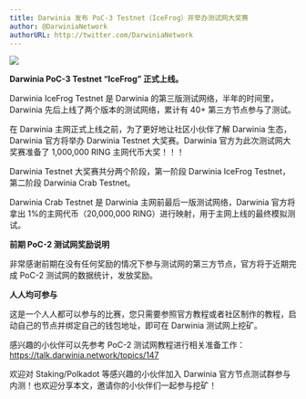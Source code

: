 ```yaml
---
title: Darwinia 发布 PoC-3 Testnet（IceFrog）并举办测试网大奖赛
author: @DarwiniaNetwork
authorURL: http://twitter.com/DarwiniaNetwork
---
```


![](assets/doc14-1.png)

**Darwinia PoC-3 Testnet “IceFrog” 正式上线。**

<!--truncate-->

Darwinia IceFrog Testnet 是 Darwinia 的第三版测试网络，半年的时间里，Darwinia 先后上线了两个版本的测试网络，累计有 40+ 第三方节点参与了测试。


在 Darwinia 主网正式上线之前，为了更好地让社区小伙伴了解 Darwinia 生态，Darwinia 官方将举办 Darwinia Testnet 大奖赛。Darwinia 官方为此次测试网大奖赛准备了 1,000,000 RING 主网代币大奖！！！


Darwinia Testnet 大奖赛共分两个阶段，第一阶段 Darwinia IceFrog Testnet，第二阶段 Darwinia Crab Testnet。

Darwinia Crab Testnet 是 Darwinia 主网前最后一版测试网络，Darwinia 官方将拿出 1%的主网代币（20,000,000 RING）进行映射，用于主网上线的最终模拟测试。

**前期 PoC-2 测试网奖励说明**


非常感谢前期在没有任何奖励的情况下参与测试网的第三方节点，官方将于近期完成 PoC-2 测试网的数据统计，发放奖励。

**人人均可参与**


这是一个人人都可以参与的比赛，您只需要参照官方教程或者社区制作的教程，启动自己的节点并绑定自己的钱包地址，即可在 Darwinia 测试网上挖矿。

感兴趣的小伙伴可以先参考 PoC-2 测试网教程进行相关准备工作：https://talk.darwinia.network/topics/147

欢迎对 Staking/Polkadot 等感兴趣的小伙伴加入 Darwinia 官方节点测试群参与内测！也欢迎分享本文，邀请你的小伙伴们一起参与挖矿！
